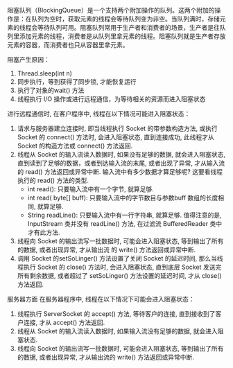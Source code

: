 阻塞队列（BlockingQueue）是一个支持两个附加操作的队列。这两个附加的操作是：在队列为空时，获取元素的线程会等待队列变为非空。当队列满时，存储元素的线程会等待队列可用。阻塞队列常用于生产者和消费者的场景，生产者是往队列里添加元素的线程，消费者是从队列里拿元素的线程。阻塞队列就是生产者存放元素的容器，而消费者也只从容器里拿元素。

阻塞产生原因：
1. Thread.sleep(int n)
2. 同步执行，等到获得了同步锁, 才能恢复运行
3. 执行了对象的wait() 方法
4. 线程执行 I/O 操作或进行远程通信，为等待相关的资源而进入阻塞状态

进行远程通信时, 在客户程序中, 线程在以下情况可能进入阻塞状态：
1. 请求与服务器建立连接时, 即当线程执行 Socket 的带参数构造方法, 或执行 Socket 的 connect() 方法时, 会进入阻塞状态, 直到连接成功, 此线程才从 Socket 的构造方法或 connect() 方法返回.
2. 线程从 Socket 的输入流读入数据时, 如果没有足够的数据, 就会进入阻塞状态, 直到读到了足够的数据，或者到达输入流的末尾, 或者出现了异常, 才从输入流的 read() 方法返回或异常中断. 输入流中有多少数据才算足够呢? 这要看线程执行的 read() 方法的类型.
	+ int read(): 只要输入流中有一个字节, 就算足够.
	+ int read( byte[] buff): 只要输入流中的字节数目与参数buff 数组的长度相同, 就算足够.
	+ String readLine(): 只要输入流中有一行字符串, 就算足够. 值得注意的是, InputStream 类并没有 readLine() 方法, 在过滤流 BufferedReader 类中才有此方法.
3. 线程向 Socket 的输出流写一批数据时, 可能会进入阻塞状态, 等到输出了所有的数据, 或者出现异常, 才从输出流 的 write() 方法返回或异常中断.
4. 调用 Socket 的setSoLinger() 方法设置了关闭 Socket 的延迟时间, 那么当线程执行 Socket 的 close() 方法时, 会进入阻塞状态, 直到底层 Socket 发送完所有剩余数据, 或者超过了 setSoLinger() 方法设置的延迟时间, 才从 close() 方法返回.

服务器方面
在服务器程序中, 线程在以下情况下可能会进入阻塞状态：
1. 线程执行 ServerSocket 的 accept() 方法, 等待客户的连接, 直到接收到了客户连接, 才从 accept() 方法返回.
2. 线程从 Socket 的输入流读入数据时, 如果输入流没有足够的数据, 就会进入阻塞状态.
3. 线程向 Socket 的输出流写一批数据时, 可能会进入阻塞状态, 等到输出了所有的数据, 或者出现异常, 才从输出流的 write() 方法返回或异常中断.
